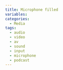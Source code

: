 ```yaml
---
title: Microphone filled
variables:
categories:
  - Media
tags:
  - audio
  - video
  - av
  - sound
  - input
  - microphone
  - podcast
---
```

